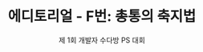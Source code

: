 <div align="center">
    <h1>
        에디토리얼 - F번: 총통의 축지법
    </h1>
    <p>
        제 1회 개발자 수다방 PS 대회
    </p>
</div>